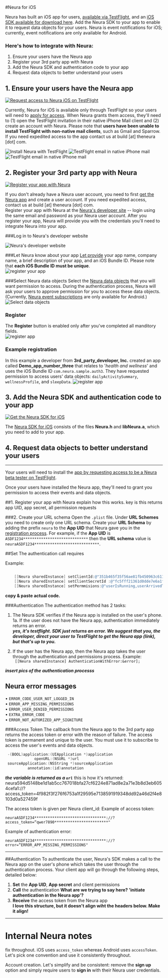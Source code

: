 
#Neura for iOS

Neura has built an iOS app for users, [available via TestFlight](https://github.com/NeuraLabs/Neura_documentation/blob/master/text/SDK_iOS.md#1-ensure-your-users-have-the-neura-app), and an [iOS SDK
available for download here](https://github.com/NeuraLabs/neura_ios_sdk/tree/master/SampleProject/NeuraAuthSampleApp/lib).  Add the Neura SDK to your app to enable it to request data objects for your users.  Neura is event notifications for iOS; currently, event notifications are only available for Android. 

### Here's how to integrate with Neura:  
  1. Ensure your users have the Neura app  
  2. Register your 3rd party app with Neura  
  3. Add the Neura SDK and authentication code to your app  
  4. Request data objects to better understand your users  

##  1. Ensure your users have the Neura app  
[![Request access to Neura iOS on TestFlight](https://github.com/NeuraLabs/Neura_documentation/blob/master/resources/buttonRequestAccessiOS.png)](https://theneura.prefinery.com/betas/4631/testers/new?display=inline&version=2)

Currently, Neura for iOS is available only through TestFlight so your users will need to [apply for access](https://theneura.prefinery.com/betas/4631/testers/new?display=inline&version=2).  When Neura grants them access, they'll need to (1) open the TestFlight invitation in their native iPhone Mail client and (2) create an account with Neura.  Please note that **users have been unable to install TestFlight with non-native mail clients**, such as Gmail and Sparrow.  If you need expedited access to the app contact us at build [at] theneura [dot] com.
    
![Install Neura with TestFlight](https://github.com/NeuraLabs/Neura_documentation/blob/master/resources/HowToGetNeuraAppiOSFramed.png) ![TestFlight email in native iPhone mail](https://github.com/NeuraLabs/Neura_documentation/blob/master/resources/TestFlightIniPhoneMailFramed.png) ![TestFlight email in native iPhone mail](https://github.com/NeuraLabs/Neura_documentation/blob/master/resources/CreateNeuraAccountFramed.png)  

##  2. Register your 3rd party app with Neura  
[![Register your app with Neura](https://github.com/NeuraLabs/Neura_documentation/blob/master/resources/buttonRegisterApp.png)](https://dev.theneura.com)  

If you don't already have a Neura user account, you need to first [get the Neura app](https://theneura.prefinery.com/betas/4631/testers/new?display=inline&version=2) and create a user account.  If you need expedited access, contact us at build [at] theneura [dot] com.  
Register your app with Neura at the [Neura's developer site](https://dev.theneura.com) -- login using the same email and password as your Neura user account.  After you register your app, Neura will provide you with the credentials you'll need to integrate Neura into your app.      

###Log in to Neura's developer website

![Neura's developer website](https://github.com/NeuraLabs/Neura_documentation/blob/master/resources/NeuraDevSite.png)  

###Let Neura know about your app
[Let provide](https://dev.theneura.com/#/register) your app name, company name, a brief description of your app, and an iOS Bundle ID.  Please note that **each iOS Bundle ID must be unique**.  
![register your app](https://github.com/NeuraLabs/Neura_documentation/blob/master/resources/Registration_page_top_iOS.png)

###Select Neura data objects
Select the [Neura data objects](https://github.com/NeuraLabs/Neura_documentation/blob/master/text/pull.md) that you will want permission to access.  During the authentication process, Neura will ask your users to approve permission for you to access these data objects.  (Currently, [Neura event subscriptions](https://github.com/NeuraLabs/Neura_documentation/blob/master/text/push.md) are only available for Android.)  
![Select data objects](https://github.com/NeuraLabs/Neura_documentation/blob/master/resources/Registration_page_middle_data_objects.png)

### Register
The **Register** button is enabled only after you've completed all manditory fields.  
![register app](https://github.com/NeuraLabs/Neura_documentation/blob/master/resources/Registration_page_bottom.png)

### Example registration
In this example a developer from **3rd_party_developer, Inc.** created an app called **Demo_app_number_three** that relates to '*health and wellness*' and uses the iOS Bundle ID `com.neura.sample.auth3`. They have requested permission to access users' data objects: `dailyActivitySummary`, `wellnessProfile`, and `sleepData`. 
![register app](https://github.com/NeuraLabs/Neura_documentation/blob/master/resources/ExampleAppRegistrationiOS.png)

##  3. Add the Neura SDK and authentication code to your app  
[![Get the Neura SDK for iOS](https://github.com/NeuraLabs/Neura_documentation/blob/master/resources/buttonGetSDKiOS.png)](https://github.com/NeuraLabs/neura_ios_sdk/tree/master/SampleProject/NeuraAuthSampleApp/lib)  

The [Neura SDK for iOS](https://github.com/NeuraLabs/neura_ios_sdk/tree/master/SampleProject/NeuraAuthSampleApp/lib) consists of the files **Neura.h** and **libNeura.a**, which you need to add to your app.  




##  4. Request data objects to better understand your users  



-----


Your users will need to install the [app by requesting access to be a Neura beta tester on TestFlight](https://theneura.prefinery.com/betas/4631/testers/new?display=inline&version=2).  

Once your users have installed the Neura app, they'll need to grant you permission to access their events and data objects.


##1. Register your app with Neura
explain how this works. 
key is this returns app UID, app secret, all permission requests

###2. Create your URL schemaOpen the `.plist` file. Under **URL Schemes** you need to create only one URL schema. Create your **URL Schema** by adding the prefix `neura` to the **App UID** that Neura gave you in the [registration process](https://github.com/NeuraLabs/Neura_documentation/tree/master/text/account.md). For example, if the **App UID** is `ASDF1234*****************************` then the **URL schema** value is `neuraASDF1234*****************************`.  

##SetThe authentication call requires 
Example:  ```Objective-C

    [[Neura sharedInstance] setClientId:@"351b465f35f56ae81fb450963c6110711bdb89fae2ee30fe7dfee876705d3a2c"]; // this is the App UID that Neura provides
    [[Neura sharedInstance] setClientSecretId :@"fc5fff21361d0dde7e6a1fa1558906f36c5c841b58d157cb61208710ccaf27d2" ]; // this is the App Secret that Neura provides
    [[Neura sharedInstance] setPermmisions:@"userIsRunning,userArrivedToSignificantLocationFromActiveZone,userStartedWalking"]; //these are the permissions that you requested for the app, which Neura echos in the manage apps page: https://dev.theneura.com/#/manage

```
**copy & paste actual code.**###Authentication The authentication method has 2 tasks:1.	The Neura SDK verifies if the Neura app is installed on the user's phone. 
	1a. If the user does not have the Neura app, authentication immediately returns an error. 	
	***yes, it's testflight. 
	SDK just returns an error.
	We suggest that you, the developer, direct your user to TestFlight to get the Neura app (link), but that's up to you.***
	2.	If the user has the Neura app, then the Neura app takes the user through the authentication and permissions process. Example:  ` [[Neura sharedInstance] AuthenticationWithError:&error];`***insert pics of the authentication processs***## Neura error messages•	`ERROR_CODE_USER_NOT_LOGGED_IN`    •	`ERROR_APP_MISSING_PERMISSIONS`  •	`ERROR_USER_DENIED_PERMISSIONS`  •	`EXTRA_ERROR_CODE`  •	`ERROR_NOT_AUTORIZED_APP_SIGNITURE`  ###Access Token The callback from the Neura app to the 3rd party app returns the access token or error with the reason of failure. The access token is permanent and unique to the user. You must use it to subscribe to access the user's events and data objects. 

```Objective-C -(BOOL)application:(UIApplication *)application  
             openURL:(NSURL *)url
 sourceApplication:(NSString *)sourceApplication  
          annotation:(id)annotation```
***the variable is returned as a `url`***
this is how it's returned:
neura594d5148be1d1ab5cc767018bfa27cf6224e871ad8e2a71e3b8d3eb6054cefa1://?access_token=4f982f3f276f6753a1f29595e7138591919348dd92a46d2f4e8103d0a527459f

The access token is given per Neura client_id:Example of access token: 
`neuraASDF1234********************************://?access_token=“qwer7890************************"`  
Example of authentication error:  
`neuraASDF1234********************************://?error=“ERROR_APP_MISSING_PERMISSIONS"`



------

##AuthenticationTo authenticate the user, Neura's SDK makes a call to the Neura app on the user's phone which takes the user through the authentication process. Your client app will go through the following steps, detailed below:1.	**Set** the **App UID**, **App secret** and client permissions2.	**Call** the authentication **What are we trying to say here? 'initiate authentication in the Neura app'?**  3.	**Receive** the access token from the Neura app  **I love this structure, but it doesn't align wiht the headers below. Make it align!**

------------

# Internal Neura notes

fix throughout. iOS uses `access_token` whereas Android uses `accessToken`.  Let's pick one convention and use it consistently throughout.

Account creation. Let's simplify and be consistent: remove the **sign up** option and simply require users to **sign in** with their Neura user credentials.   



